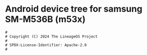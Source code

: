 # Android device tree for samsung SM-M536B (m53x)

```
#
# Copyright (C) 2024 The LineageOS Project
#
# SPDX-License-Identifier: Apache-2.0
#
```
